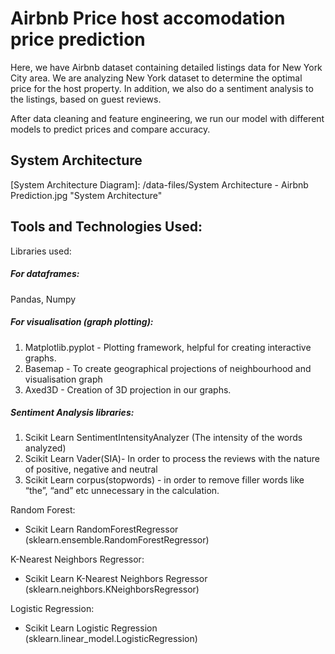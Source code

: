 # Airbnb Price host accomodation price prediction



Here, we have Airbnb dataset containing detailed listings data for New York City area. We are analyzing New York dataset to determine the optimal price for the host property. In addition, we also do a sentiment analysis to the listings, based on guest reviews.



After data cleaning and feature engineering, we run our model with different models to predict prices and compare accuracy.



## System Architecture 

[System Architecture Diagram]: 
        /data-files/System Architecture - Airbnb Prediction.jpg
      	"System Architecture"

## Tools and Technologies Used:

Libraries used:

##### For dataframes: 

Pandas, Numpy

##### For visualisation (graph plotting):

1. Matplotlib.pyplot - Plotting framework, helpful for creating interactive graphs.
2. Basemap - To create geographical projections of neighbourhood and visualisation graph
3. Axed3D - Creation of 3D projection in our graphs.

##### Sentiment Analysis libraries:

1. Scikit Learn SentimentIntensityAnalyzer (The intensity of the words analyzed)	
2. Scikit Learn Vader(SIA)- In order to process the reviews with the nature of positive, negative and neutral
3. Scikit Learn corpus(stopwords) - in order to remove filler words like “the”, “and” etc unnecessary in the calculation.

Random Forest:

- Scikit Learn RandomForestRegressor (sklearn.ensemble.RandomForestRegressor)

K-Nearest Neighbors Regressor:

- Scikit Learn K-Nearest Neighbors Regressor (sklearn.neighbors.KNeighborsRegressor)

Logistic Regression:

- Scikit Learn Logistic Regression (sklearn.linear_model.LogisticRegression)
